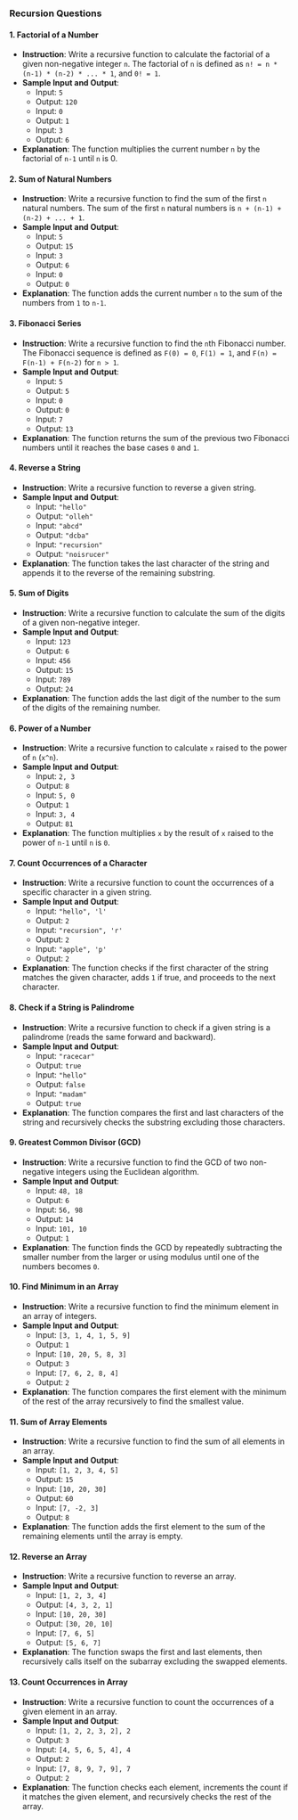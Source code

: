 
### Recursion Questions 

#### 1. **Factorial of a Number**
   - **Instruction**: Write a recursive function to calculate the factorial of a given non-negative integer `n`. The factorial of `n` is defined as `n! = n * (n-1) * (n-2) * ... * 1`, and `0! = 1`.
   - **Sample Input and Output**:
     - Input: `5`
     - Output: `120`
     - Input: `0`
     - Output: `1`
     - Input: `3`
     - Output: `6`
   - **Explanation**: The function multiplies the current number `n` by the factorial of `n-1` until `n` is 0.

#### 2. **Sum of Natural Numbers**
   - **Instruction**: Write a recursive function to find the sum of the first `n` natural numbers. The sum of the first `n` natural numbers is `n + (n-1) + (n-2) + ... + 1`.
   - **Sample Input and Output**:
     - Input: `5`
     - Output: `15`
     - Input: `3`
     - Output: `6`
     - Input: `0`
     - Output: `0`
   - **Explanation**: The function adds the current number `n` to the sum of the numbers from `1` to `n-1`.

#### 3. **Fibonacci Series**
   - **Instruction**: Write a recursive function to find the `n`th Fibonacci number. The Fibonacci sequence is defined as `F(0) = 0`, `F(1) = 1`, and `F(n) = F(n-1) + F(n-2)` for `n > 1`.
   - **Sample Input and Output**:
     - Input: `5`
     - Output: `5`
     - Input: `0`
     - Output: `0`
     - Input: `7`
     - Output: `13`
   - **Explanation**: The function returns the sum of the previous two Fibonacci numbers until it reaches the base cases `0` and `1`.

#### 4. **Reverse a String**
   - **Instruction**: Write a recursive function to reverse a given string.
   - **Sample Input and Output**:
     - Input: `"hello"`
     - Output: `"olleh"`
     - Input: `"abcd"`
     - Output: `"dcba"`
     - Input: `"recursion"`
     - Output: `"noisrucer"`
   - **Explanation**: The function takes the last character of the string and appends it to the reverse of the remaining substring.

#### 5. **Sum of Digits**
   - **Instruction**: Write a recursive function to calculate the sum of the digits of a given non-negative integer.
   - **Sample Input and Output**:
     - Input: `123`
     - Output: `6`
     - Input: `456`
     - Output: `15`
     - Input: `789`
     - Output: `24`
   - **Explanation**: The function adds the last digit of the number to the sum of the digits of the remaining number.

#### 6. **Power of a Number**
   - **Instruction**: Write a recursive function to calculate `x` raised to the power of `n` (`x^n`).
   - **Sample Input and Output**:
     - Input: `2, 3`
     - Output: `8`
     - Input: `5, 0`
     - Output: `1`
     - Input: `3, 4`
     - Output: `81`
   - **Explanation**: The function multiplies `x` by the result of `x` raised to the power of `n-1` until `n` is `0`.

#### 7. **Count Occurrences of a Character**
   - **Instruction**: Write a recursive function to count the occurrences of a specific character in a given string.
   - **Sample Input and Output**:
     - Input: `"hello", 'l'`
     - Output: `2`
     - Input: `"recursion", 'r'`
     - Output: `2`
     - Input: `"apple", 'p'`
     - Output: `2`
   - **Explanation**: The function checks if the first character of the string matches the given character, adds `1` if true, and proceeds to the next character.

#### 8. **Check if a String is Palindrome**
   - **Instruction**: Write a recursive function to check if a given string is a palindrome (reads the same forward and backward).
   - **Sample Input and Output**:
     - Input: `"racecar"`
     - Output: `true`
     - Input: `"hello"`
     - Output: `false`
     - Input: `"madam"`
     - Output: `true`
   - **Explanation**: The function compares the first and last characters of the string and recursively checks the substring excluding those characters.

#### 9. **Greatest Common Divisor (GCD)**
   - **Instruction**: Write a recursive function to find the GCD of two non-negative integers using the Euclidean algorithm.
   - **Sample Input and Output**:
     - Input: `48, 18`
     - Output: `6`
     - Input: `56, 98`
     - Output: `14`
     - Input: `101, 10`
     - Output: `1`
   - **Explanation**: The function finds the GCD by repeatedly subtracting the smaller number from the larger or using modulus until one of the numbers becomes `0`.

#### 10. **Find Minimum in an Array**
   - **Instruction**: Write a recursive function to find the minimum element in an array of integers.
   - **Sample Input and Output**:
     - Input: `[3, 1, 4, 1, 5, 9]`
     - Output: `1`
     - Input: `[10, 20, 5, 8, 3]`
     - Output: `3`
     - Input: `[7, 6, 2, 8, 4]`
     - Output: `2`
   - **Explanation**: The function compares the first element with the minimum of the rest of the array recursively to find the smallest value.

#### 11. **Sum of Array Elements**
   - **Instruction**: Write a recursive function to find the sum of all elements in an array.
   - **Sample Input and Output**:
     - Input: `[1, 2, 3, 4, 5]`
     - Output: `15`
     - Input: `[10, 20, 30]`
     - Output: `60`
     - Input: `[7, -2, 3]`
     - Output: `8`
   - **Explanation**: The function adds the first element to the sum of the remaining elements until the array is empty.

#### 12. **Reverse an Array**
   - **Instruction**: Write a recursive function to reverse an array.
   - **Sample Input and Output**:
     - Input: `[1, 2, 3, 4]`
     - Output: `[4, 3, 2, 1]`
     - Input: `[10, 20, 30]`
     - Output: `[30, 20, 10]`
     - Input: `[7, 6, 5]`
     - Output: `[5, 6, 7]`
   - **Explanation**: The function swaps the first and last elements, then recursively calls itself on the subarray excluding the swapped elements.

#### 13. **Count Occurrences in Array**
   - **Instruction**: Write a recursive function to count the occurrences of a given element in an array.
   - **Sample Input and Output**:
     - Input: `[1, 2, 2, 3, 2], 2`
     - Output: `3`
     - Input: `[4, 5, 6, 5, 4], 4`
     - Output: `2`
     - Input: `[7, 8, 9, 7, 9], 7`
     - Output: `2`
   - **Explanation**: The function checks each element, increments the count if it matches the given element, and recursively checks the rest of the array.
